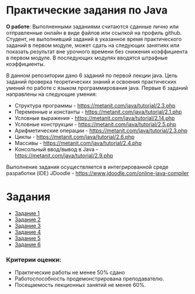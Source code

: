 # Практические задания по Java

**О работе**:
Выполненными заданиями считаются сданные лично или отправленные онлайн в виде файлов или ссылкой на профиль github. 
Студент, не выполнивший заданий в указанное время практического заданий в первом модуле, может сдать на следующих занятиях или показать результат вне урочного времени без снижения коэффициента в первом модуле. В последующих модулях вводятся штрафные коэффициенты.

В данном репозитории дано 6 заданий по первой лекции java.
Цель заданий проверка теоретических знаний и освоения практических умений по работе с языком программирования java. 
Первые 6 заданий направлены на следующие умения:
 * Структура программы - https://metanit.com/java/tutorial/2.3.php
 * Переменные и константы - https://metanit.com/java/tutorial/2.1.php
 * Условные выражения - https://metanit.com/java/tutorial/2.14.php
 * Условные конструкции - https://metanit.com/java/tutorial/2.5.php
 * Арифметические операции - https://metanit.com/java/tutorial/2.3.php
 * Циклы - https://metanit.com/java/tutorial/2.6.php
 * Массивы - https://metanit.com/java/tutorial/2.4.php
 * Консольный ввод/вывод в Java - https://metanit.com/java/tutorial/2.9.php

 Выполнение задания осуществляется в интегрированной среде разработки (IDE) JDoodle - https://www.jdoodle.com/online-java-compiler
 
 # Задания
 * [Задание 1](https://github.com/knyazevs/java-practical-exercises/blob/main/Task1.java)
 * [Задание 2](https://github.com/knyazevs/java-practical-exercises/blob/main/Task2.java)
 * [Задание 3](https://github.com/knyazevs/java-practical-exercises/blob/main/Task3.java)
 * [Задание 4](https://github.com/knyazevs/java-practical-exercises/blob/main/Task4.java)
 * [Задание 5](https://github.com/knyazevs/java-practical-exercises/blob/main/Task5.java)
 * [Задание 6](https://github.com/knyazevs/java-practical-exercises/blob/main/Task6.java)

### Критерии оценки: 
 * Практические работы не менее 50% сдано
 * Работоспособность продемонстрирована преподавателю. 
 * Посещаемость лекционных занятий не менее 60%.
